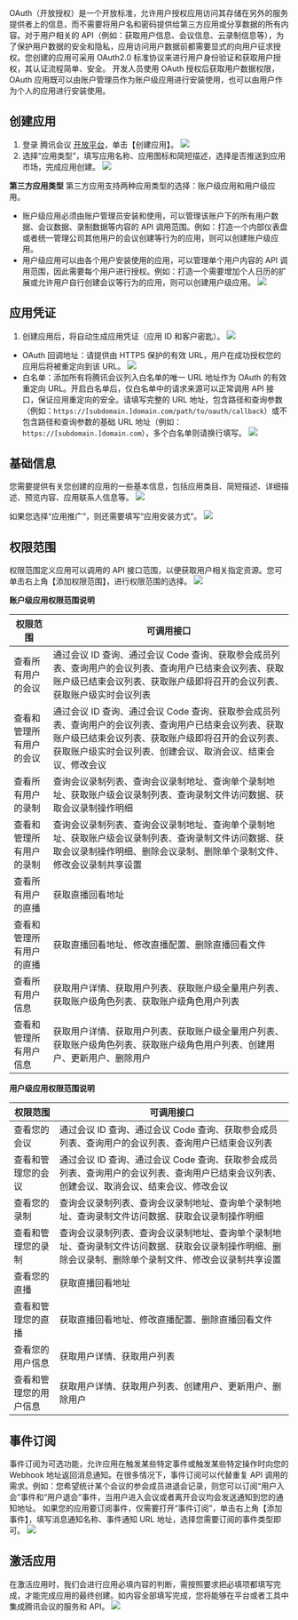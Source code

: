 OAuth（开放授权）是一个开放标准，允许用户授权应用访问其存储在另外的服务提供者上的信息，而不需要将用户名和密码提供给第三方应用或分享数据的所有内容。对于用户相关的 API（例如：获取用户信息、会议信息、云录制信息等），为了保护用户数据的安全和隐私，应用访问用户数据前都需要显式的向用户征求授权。您创建的应用可采用 OAuth2.0 标准协议来进行用户身份验证和获取用户授权，其认证流程简单、安全。
开发人员使用 OAuth 授权后获取用户数据权限，OAuth 应用既可以由账户管理员作为账户级应用进行安装使用，也可以由用户作为个人的应用进行安装使用。


## 创建应用
1. 登录 腾讯会议 [开放平台](https://meeting.tencent.com/open-api.html)，单击【创建应用】。
![](https://main.qcloudimg.com/raw/2f3e024248988a4f499ada81dfec0e8e.png)
2. 选择“应用类型”，填写应用名称、应用图标和简短描述，选择是否推送到应用市场，完成应用创建。
![](https://main.qcloudimg.com/raw/999db79f7e1cda5b53b5e33308f97efe.png)

**第三方应用类型**
第三方应用支持两种应用类型的选择：账户级应用和用户级应用。
- 账户级应用必须由账户管理员安装和使用，可以管理该账户下的所有用户数据、会议数据、录制数据等内容的 API 调用范围。例如：打造一个内部仪表盘或者统一管理公司其他用户的会议创建等行为的应用，则可以创建账户级应用。
- 用户级应用可以由各个用户安装使用的应用，可以管理单个用户内容的 API 调用范围，因此需要每个用户进行授权。例如：打造一个需要增加个人日历的扩展或允许用户自行创建会议等行为的应用，则可以创建用户级应用。
![](https://main.qcloudimg.com/raw/849ed40c275ec448a077f46ce246c596.png)


## 应用凭证
1. 创建应用后，将自动生成应用凭证（应用 ID 和客户密匙）。
![](https://main.qcloudimg.com/raw/4453aa69a16fc075b11c5321f4c0bef5.png)
 - OAuth 回调地址：请提供由 HTTPS 保护的有效 URL，用户在成功授权您的应用后将被重定向到该 URL。
![](https://main.qcloudimg.com/raw/0a918db75fd9eea990ed2fec515f8a2a.png)
 - 白名单：添加所有将腾讯会议列入白名单的唯一 URL 地址作为 OAuth 的有效重定向 URL。开启白名单后，仅白名单中的请求来源可以正常调用 API 接口，保证应用重定向的安全。请填写完整的 URL 地址，包含路径和查询参数（例如：`https://[subdomain.]domain.com/path/to/oauth/callback`）或不包含路径和查询参数的基础 URL 地址（例如：`https://[subdomain.]domain.com`），多个白名单则请换行填写。
![](https://main.qcloudimg.com/raw/a5850f70128769a2acec8e85688f0bf8.png)


## 基础信息
您需要提供有关您创建的应用的一些基本信息，包括应用类目、简短描述、详细描述、预览内容、应用联系人信息等。
![](https://main.qcloudimg.com/raw/df8597812296995689511940ecd4b986.png)

如果您选择“应用推广”，则还需要填写“应用安装方式”。
![](https://main.qcloudimg.com/raw/400ec9609661f367fdaa8fc3ba8a2f6d.png)


## 权限范围
权限范围定义应用可以调用的 API 接口范围，以便获取用户相关指定资源。您可单击右上角【添加权限范围】，进行权限范围的选择。
![](https://main.qcloudimg.com/raw/345ab3f164ae6d4b3fb12968e1bcba00.png)

**账户级应用权限范围说明**

| 权限范围                 | 可调用接口                                                   |
| ------------------------ | ------------------------------------------------------------ |
| 查看所有用户的会议       | 通过会议 ID 查询、通过会议 Code 查询、获取参会成员列表、查询用户的会议列表、查询用户已结束会议列表、获取账户级已结束会议列表、获取账户级即将召开的会议列表、获取账户级实时会议列表 |
| 查看和管理所有用户的会议 | 通过会议 ID 查询、通过会议 Code 查询、获取参会成员列表、查询用户的会议列表、查询用户已结束会议列表、获取账户级已结束会议列表、获取账户级即将召开的会议列表、获取账户级实时会议列表、创建会议、取消会议、结束会议、修改会议 |
| 查看所有用户的录制       | 查询会议录制列表、查询会议录制地址、查询单个录制地址、获取账户级会议录制列表、查询录制文件访问数据、获取会议录制操作明细 |
| 查看和管理所有用户的录制 | 查询会议录制列表、查询会议录制地址、查询单个录制地址、获取账户级会议录制列表、查询录制文件访问数据、获取会议录制操作明细、删除会议录制、删除单个录制文件、修改会议录制共享设置 |
| 查看所有用户的直播       | 获取直播回看地址                                             |
| 查看和管理所有用户的直播 | 获取直播回看地址、修改直播配置、删除直播回看文件             |
| 查看所有用户信息         | 获取用户详情、获取用户列表、获取账户级全量用户列表、获取账户级角色列表、获取账户级角色用户列表 |
| 查看和管理所有用户信息   | 获取用户详情、获取用户列表、获取账户级全量用户列表、获取账户级角色列表、获取账户级角色用户列表、创建用户、更新用户、删除用户 |



**用户级应用权限范围说明**

| 权限范围               | 可调用接口                                                   |
| ---------------------- | ------------------------------------------------------------ |
| 查看您的会议           | 通过会议 ID 查询、通过会议 Code 查询、获取参会成员列表、查询用户的会议列表、查询用户已结束会议列表 |
| 查看和管理您的会议     | 通过会议 ID 查询、通过会议 Code 查询、获取参会成员列表、查询用户的会议列表、查询用户已结束会议列表、创建会议、取消会议、结束会议、修改会议 |
| 查看您的录制           | 查询会议录制列表、查询会议录制地址、查询单个录制地址、查询录制文件访问数据、获取会议录制操作明细 |
| 查看和管理您的录制     | 查询会议录制列表、查询会议录制地址、查询单个录制地址、查询录制文件访问数据、获取会议录制操作明细、删除会议录制、删除单个录制文件、修改会议录制共享设置 |
| 查看您的直播           | 获取直播回看地址                                             |
| 查看和管理您的直播     | 获取直播回看地址、修改直播配置、删除直播回看文件             |
| 查看您的用户信息       | 获取用户详情、获取用户列表                                   |
| 查看和管理您的用户信息 | 获取用户详情、获取用户列表、创建用户、更新用户、删除用户     |


## 事件订阅
事件订阅为可选功能，允许应用在触发某些特定事件或触发某些特定操作时向您的 Webhook 地址返回消息通知。在很多情况下，事件订阅可以代替重复 API 调用的需求。例如：您希望统计某个会议的参会成员进退会记录，则您可以订阅“用户入会”事件和“用户退会”事件，当用户进入会议或者离开会议均会发送通知到您的通知地址。
如果您的应用要订阅事件，仅需要打开“事件订阅”，单击右上角【添加事件】，填写消息通知名称、事件通知 URL 地址，选择您需要订阅的事件类型即可。
![](https://main.qcloudimg.com/raw/d16c78e9b919938aa36b800e765a04d6.png)


## 激活应用
在激活应用时，我们会进行应用必填内容的判断，需按照要求把必填项都填写完成，才能完成应用的最终创建。如内容全部填写完成，您将能够在平台或者工具中集成腾讯会议的服务和 API。
![](https://main.qcloudimg.com/raw/b162d633ce87e2270332ee4a3c44d017.png)









